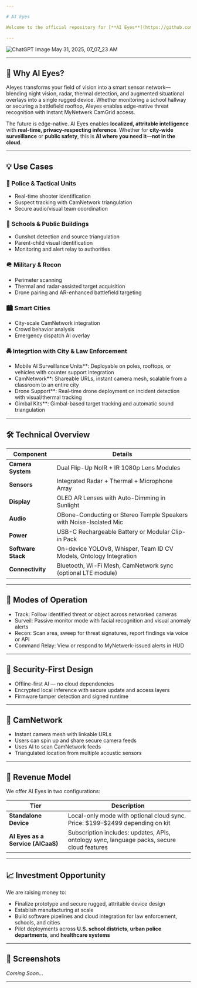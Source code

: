 ```yaml
---

# AI Eyes

Welcome to the official repository for [**AI Eyes**](https://github.com/caddison/AIeyes) — a next-generation **AR eyewear system** designed for mission-critical environments—police units, city security, school safety officers, and tactical teams. Equipped with flip-down NoIR and IR cameras, radar, thermal, and AI-powered detection, AI Eyes turns your vision into a live sensor network.

---
```


![ChatGPT Image May 31, 2025, 07_07_23 AM](https://github.com/user-attachments/assets/297ed434-5489-431b-b79a-6c10d84dc67a)


---

## 🚀 Why AI Eyes?

AIeyes transforms your field of vision into a smart sensor network—blending night vision, radar, thermal detection, and augmented situational overlays into a single rugged device. Whether monitoring a school hallway or securing a battlefield rooftop, AIeyes enables edge-native threat recognition with instant MyNetwerk CamGrid access.

The future is edge-native. AI Eyes enables **localized, attritable intelligence** with **real-time, privacy-respecting inference**. Whether for **city-wide surveillance** or **public safety**, this is **AI where you need it**—**not in the cloud**.

---

## 💡 Use Cases

### 🚓 Police & Tactical Units

* Real-time shooter identification
* Suspect tracking with CamNetwork triangulation
* Secure audio/visual team coordination

### 🏫 Schools & Public Buildings

* Gunshot detection and source triangulation
* Parent-child visual identification
* Monitoring and alert relay to authorities

### 🪖 Military & Recon

* Perimeter scanning
* Thermal and radar-assisted target acquisition
* Drone pairing and AR-enhanced battlefield targeting

### 🏙️ Smart Cities

* City-scale CamNetwork integration
* Crowd behavior analysis
* Emergency dispatch AI overlay

### 🚔 Integrtion with City & Law Enforcement

* Mobile AI Surveillance Units**: Deployable on poles, rooftops, or vehicles with counter support integration
* CamNetwork**: Shareable URLs, instant camera mesh, scalable from a classroom to an entire city
* Drone Support**: Real-time drone deployment on incident detection with visual/thermal tracking
* Gimbal Kits**: Gimbal-based target tracking and automatic sound triangulation

---

## 🛠️ Technical Overview

| Component              | Details                                                                       |
| ---------------------- | ----------------------------------------------------------------------------- |
| **Camera System**      | Dual Flip-Up NoIR + IR 1080p Lens Modules                                     |
| **Sensors**            | Integrated Radar + Thermal + Microphone Array                                 |
| **Display**            | OLED AR Lenses with Auto-Dimming in Sunlight                                  |
| **Audio**              | OBone-Conducting or Stereo Temple Speakers with Noise-Isolated Mic            |
| **Power**              | USB-C Rechargeable Battery or Modular Clip-in Pack                            |
| **Software Stack**     | On-device YOLOv8, Whisper, Team ID CV Models, Ontology Integration            |
| **Connectivity**       | Bluetooth, Wi-Fi Mesh, CamNetwork sync (optional LTE module)                  |       

---

## 🎯 Modes of Operation

* Track: Follow identified threat or object across networked cameras
* Surveil: Passive monitor mode with facial recognition and visual anomaly alerts
* Recon: Scan area, sweep for threat signatures, report findings via voice or API
* Command Relay: View or respond to MyNetwerk-issued alerts in HUD

---

## 🔐 Security-First Design

* Offline-first AI — no cloud dependencies
* Encrypted local inference with secure update and access layers
* Firmware tamper detection and signed runtime

---

## 📡 CamNetwork

* Instant camera mesh with linkable URLs
* Users can spin up and share secure camera feeds
* Uses AI to scan CamNetwork feeds
* Triangulated location from multiple acoustic sensors

---

## 💼 Revenue Model

We offer AI Eyes in two configurations:

| Tier                                   | Description                                                                                |
| -------------------------------------- | ------------------------------------------------------------------------------------------ |
| **Standalone Device**                  | Local-only mode with optional cloud sync. Price: \$199–\$2499 depending on kit             |
| **AI Eyes as a Service (AICaaS)**      | Subscription includes: updates, APIs, ontology sync, language packs, secure cloud features |

---

## 📈 Investment Opportunity

We are raising money to:

* Finalize prototype and secure rugged, attritable device design
* Establish manufacturing at scale
* Build software pipelines and cloud integration for law enforcement, schools, and cities
* Pilot deployments across **U.S. school districts**, **urban police departments**, and **healthcare systems**

---

## 📸 Screenshots

*Coming Soon...*

---

